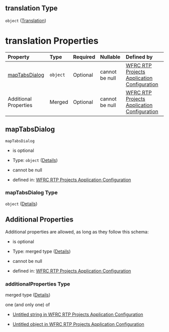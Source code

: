 ## translation Type

`object` ([Translation](config-definitions-translation.md))

# translation Properties

| Property                        | Type     | Required | Nullable       | Defined by                                                                                                                                                                                                             |
| :------------------------------ | :------- | :------- | :------------- | :--------------------------------------------------------------------------------------------------------------------------------------------------------------------------------------------------------------------- |
| [mapTabsDialog](#maptabsdialog) | `object` | Optional | cannot be null | [WFRC RTP Projects Application Configuration](config-definitions-translation-properties-maptabsdialog.md "https://wfrc.org/rtp-2023-adopted-map/config.schema.json#/definitions/translation/properties/mapTabsDialog") |
| Additional Properties           | Merged   | Optional | cannot be null | [WFRC RTP Projects Application Configuration](config-definitions-translation-additionalproperties.md "https://wfrc.org/rtp-2023-adopted-map/config.schema.json#/definitions/translation/additionalProperties")         |

## mapTabsDialog



`mapTabsDialog`

* is optional

* Type: `object` ([Details](config-definitions-translation-properties-maptabsdialog.md))

* cannot be null

* defined in: [WFRC RTP Projects Application Configuration](config-definitions-translation-properties-maptabsdialog.md "https://wfrc.org/rtp-2023-adopted-map/config.schema.json#/definitions/translation/properties/mapTabsDialog")

### mapTabsDialog Type

`object` ([Details](config-definitions-translation-properties-maptabsdialog.md))

## Additional Properties

Additional properties are allowed, as long as they follow this schema:



* is optional

* Type: merged type ([Details](config-definitions-translation-additionalproperties.md))

* cannot be null

* defined in: [WFRC RTP Projects Application Configuration](config-definitions-translation-additionalproperties.md "https://wfrc.org/rtp-2023-adopted-map/config.schema.json#/definitions/translation/additionalProperties")

### additionalProperties Type

merged type ([Details](config-definitions-translation-additionalproperties.md))

one (and only one) of

* [Untitled string in WFRC RTP Projects Application Configuration](config-definitions-translation-additionalproperties-oneof-0.md "check type definition")

* [Untitled object in WFRC RTP Projects Application Configuration](config-definitions-translation-additionalproperties-oneof-1.md "check type definition")
